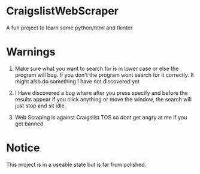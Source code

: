 # CraigslistWebScraper

A fun project to learn some python/html and tkinter

# Warnings

1. Make sure what you want to search for is in lower case or else the program will bug. If you don't the program wont search for it correctly. It might also do something I have not discovered yet
2. I Have discovered a bug where after you press specify and before the results appear if you click anything or move the window, the search will just stop and sit idle.

2. Web Scraping is against Craigslist TOS so dont get angry at me if you get banned.

# Notice
This project is in a useable state but is far from polished.
